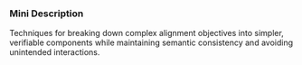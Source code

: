 ### Mini Description

Techniques for breaking down complex alignment objectives into simpler, verifiable components while maintaining semantic consistency and avoiding unintended interactions.

